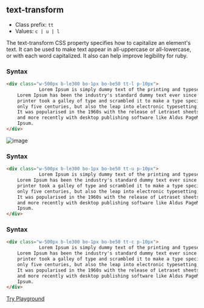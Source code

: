 ## text-transform
- Class prefix: `tt`
- Values: `c | u | l  `

The text-transform CSS property specifies how to capitalize an element's text. It can be used to make text appear in all-uppercase or all-lowercase, or with each word capitalized. It also can help improve legibility for ruby.

### Syntax

```html
<div class="w-500px b-le300 bo-1px bo-be50 tt-l p-10px">
            Lorem Ipsum is simply dummy text of the printing and typesetting industry.
    Lorem Ipsum has been the industry's standard dummy text ever since the 1500s, when an unknown 
    printer took a galley of type and scrambled it to make a type specimen book. It has survived not 
    only five centuries, but also the leap into electronic typesetting, remaining essentially unchanged. 
    It was popularised in the 1960s with the release of Letraset sheets containing Lorem Ipsum passages, 
    and more recently with desktop publishing software like Aldus PageMaker including versions of Lorem 
    Ipsum.
</div>
```
![image](/assets/images/tt/tt-l.png)
### Syntax

```html
<div class="w-500px b-le300 bo-1px bo-be50 tt-u p-10px">
            Lorem Ipsum is simply dummy text of the printing and typesetting industry.
    Lorem Ipsum has been the industry's standard dummy text ever since the 1500s, when an unknown 
    printer took a galley of type and scrambled it to make a type specimen book. It has survived not 
    only five centuries, but also the leap into electronic typesetting, remaining essentially unchanged. 
    It was popularised in the 1960s with the release of Letraset sheets containing Lorem Ipsum passages, 
    and more recently with desktop publishing software like Aldus PageMaker including versions of Lorem 
    Ipsum.
</div>
```

### Syntax

```html
<div class="w-500px b-le300 bo-1px bo-be50 tt-c p-10px">
            Lorem Ipsum is simply dummy text of the printing and typesetting industry.
    Lorem Ipsum has been the industry's standard dummy text ever since the 1500s, when an unknown 
    printer took a galley of type and scrambled it to make a type specimen book. It has survived not 
    only five centuries, but also the leap into electronic typesetting, remaining essentially unchanged. 
    It was popularised in the 1960s with the release of Letraset sheets containing Lorem Ipsum passages, 
    and more recently with desktop publishing software like Aldus PageMaker including versions of Lorem 
    Ipsum.
</div>
```
[Try Playground](../../../cssist/demo)

